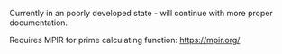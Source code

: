 Currently in an poorly developed state - will continue with more proper documentation.

Requires MPIR for prime calculating function: https://mpir.org/
